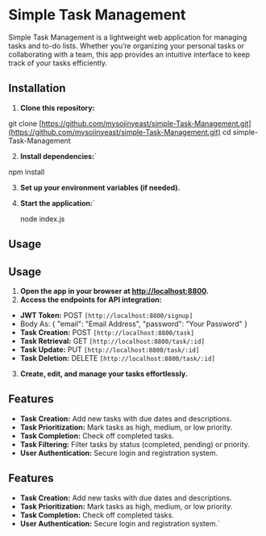 
# Simple Task Management

Simple Task Management is a lightweight web application for managing tasks and to-do lists. Whether you’re organizing your personal tasks or collaborating with a team, this app provides an intuitive interface to keep track of your tasks efficiently.

## Installation

1. **Clone this repository:**

git clone [https://github.com/mysojinyeast/simple-Task-Management.git](https://github.com/mysojinyeast/simple-Task-Management.git) 
cd simple-Task-Management



 2. **Install dependencies:**` 

npm install



 3. **Set up your environment variables (if needed).**

4. **Start the application:**` 

   node index.js


 ## Usage


## Usage

1. **Open the app in your browser at [http://localhost:8800](http://localhost:8800).**
2. **Access the endpoints for API integration:**
- **JWT Token:** POST `[http://localhost:8800/signup]`
- Body As: {
    "email": "Email Address",
    "password": "Your Password"
}
- **Task Creation:** POST `[http://localhost:8800/task]`
- **Task Retrieval:** GET `[http://localhost:8800/task/:id]`
- **Task Update:** PUT `[http://localhost:8800/task/:id]`
- **Task Deletion:** DELETE `[http://localhost:8800/task/:id]`

3. **Create, edit, and manage your tasks effortlessly.**

## Features

- **Task Creation:** Add new tasks with due dates and descriptions.
- **Task Prioritization:** Mark tasks as high, medium, or low priority.
- **Task Completion:** Check off completed tasks.
- **Task Filtering:** Filter tasks by status (completed, pending) or priority.
- **User Authentication:** Secure login and registration system.


## Features

- **Task Creation:** Add new tasks with due dates and descriptions.
- **Task Prioritization:** Mark tasks as high, medium, or low priority.
- **Task Completion:** Check off completed tasks.
- **User Authentication:** Secure login and registration system.`
